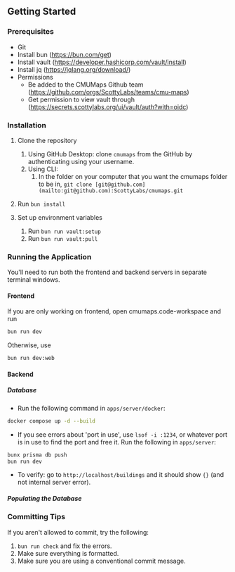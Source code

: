 ## Getting Started


### Prerequisites

- Git
- Install bun (https://bun.com/get)
- Install vault (https://developer.hashicorp.com/vault/install)
- Install jq (https://jqlang.org/download/)
- Permissions
  - Be added to the CMUMaps Github team (https://github.com/orgs/ScottyLabs/teams/cmu-maps)
  - Get permission to view vault through (https://secrets.scottylabs.org/ui/vault/auth?with=oidc)

### Installation

1. Clone the repository
   1. Using GitHub Desktop: clone `cmumaps` from the GitHub by authenticating using your username. 
   2. Using CLI:
       1. In the folder on your computer that you want the cmumaps folder to be in, `git clone [git@github.com](mailto:git@github.com):ScottyLabs/cmumaps.git`

2. Run `bun install`

3. Set up environment variables
   1. Run `bun run vault:setup`
   2. Run `bun run vault:pull`

### Running the Application

You'll need to run both the frontend and backend servers in separate terminal windows.

#### Frontend

If you are only working on frontend, open cmumaps.code-workspace and run

```zsh
bun run dev
```

Otherwise, use

```zsh
bun run dev:web
```

#### Backend

##### Database
- Run the following command in `apps/server/docker`:
```zsh
docker compose up -d --build
```
- If you see errors about 'port in use', use `lsof -i :1234`, or whatever port is in use to find the port and free it.
Run the following in `apps/server`:
```zsh
bunx prisma db push
bun run dev
```
- To verify: go to `http://localhost/buildings` and it should show `{}` (and not internal server error).

##### Populating the Database


### Committing Tips
If you aren't allowed to commit, try the following:
1. `bun run check` and fix the errors. 
2. Make sure everything is formatted.
3. Make sure you are using a conventional commit message.